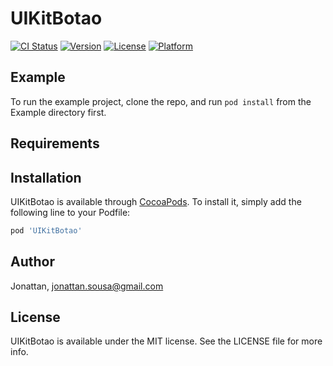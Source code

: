 # UIKitBotao

[![CI Status](https://img.shields.io/travis/Jonattan/UIKitBotao.svg?style=flat)](https://travis-ci.org/Jonattan/UIKitBotao)
[![Version](https://img.shields.io/cocoapods/v/UIKitBotao.svg?style=flat)](https://cocoapods.org/pods/UIKitBotao)
[![License](https://img.shields.io/cocoapods/l/UIKitBotao.svg?style=flat)](https://cocoapods.org/pods/UIKitBotao)
[![Platform](https://img.shields.io/cocoapods/p/UIKitBotao.svg?style=flat)](https://cocoapods.org/pods/UIKitBotao)

## Example

To run the example project, clone the repo, and run `pod install` from the Example directory first.

## Requirements

## Installation

UIKitBotao is available through [CocoaPods](https://cocoapods.org). To install
it, simply add the following line to your Podfile:

```ruby
pod 'UIKitBotao'
```

## Author

Jonattan, jonattan.sousa@gmail.com

## License

UIKitBotao is available under the MIT license. See the LICENSE file for more info.
